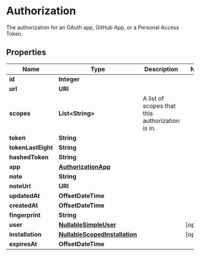 

# Authorization

The authorization for an OAuth app, GitHub App, or a Personal Access Token.

## Properties

| Name | Type | Description | Notes |
|------------ | ------------- | ------------- | -------------|
|**id** | **Integer** |  |  |
|**url** | **URI** |  |  |
|**scopes** | **List&lt;String&gt;** | A list of scopes that this authorization is in. |  |
|**token** | **String** |  |  |
|**tokenLastEight** | **String** |  |  |
|**hashedToken** | **String** |  |  |
|**app** | [**AuthorizationApp**](AuthorizationApp.md) |  |  |
|**note** | **String** |  |  |
|**noteUrl** | **URI** |  |  |
|**updatedAt** | **OffsetDateTime** |  |  |
|**createdAt** | **OffsetDateTime** |  |  |
|**fingerprint** | **String** |  |  |
|**user** | [**NullableSimpleUser**](NullableSimpleUser.md) |  |  [optional] |
|**installation** | [**NullableScopedInstallation**](NullableScopedInstallation.md) |  |  [optional] |
|**expiresAt** | **OffsetDateTime** |  |  |



